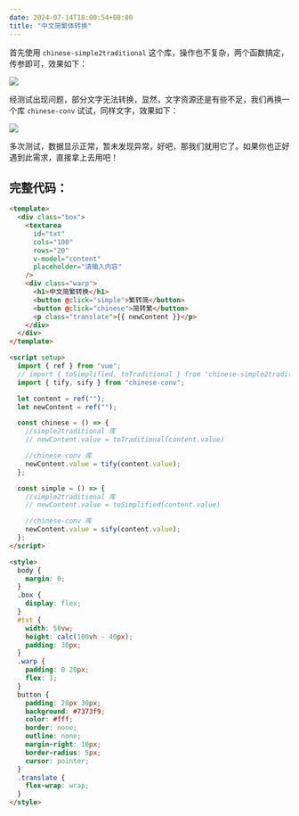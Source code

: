 ```yaml
---
date: 2024-07-14T18:00:54+08:00
title: "中文简繁体转换"
---
```


首先使用 `chinese-simple2traditional` 这个库，操作也不复杂，两个函数搞定，传参即可，效果如下：

<img src="./imgs/232/01.png" />

经测试出现问题，部分文字无法转换，显然，文字资源还是有些不足，我们再换一个库 `chinese-conv` 试试，同样文字，效果如下：

<img src="./imgs/232/02.png" />

多次测试，数据显示正常，暂未发现异常，好吧，那我们就用它了。如果你也正好遇到此需求，直接拿上去用吧！

## 完整代码：

```html
<template>
  <div class="box">
    <textarea
      id="txt"
      cols="100"
      rows="20"
      v-model="content"
      placeholder="请输入内容"
    />
    <div class="warp">
      <h1>中文简繁转换</h1>
      <button @click="simple">繁转简</button>
      <button @click="chinese">简转繁</button>
      <p class="translate">{{ newContent }}</p>
    </div>
  </div>
</template>

<script setup>
  import { ref } from "vue";
  // import { toSimplified, toTraditional } from 'chinese-simple2traditional'
  import { tify, sify } from "chinese-conv";

  let content = ref("");
  let newContent = ref("");

  const chinese = () => {
    //simple2traditional 库
    // newContent.value = toTraditional(content.value)

    //chinese-conv 库
    newContent.value = tify(content.value);
  };

  const simple = () => {
    //simple2traditional 库
    // newContent.value = toSimplified(content.value)

    //chinese-conv 库
    newContent.value = sify(content.value);
  };
</script>

<style>
  body {
    margin: 0;
  }
  .box {
    display: flex;
  }
  #txt {
    width: 50vw;
    height: calc(100vh - 40px);
    padding: 30px;
  }
  .warp {
    padding: 0 20px;
    flex: 1;
  }
  button {
    padding: 20px 30px;
    background: #7373f9;
    color: #fff;
    border: none;
    outline: none;
    margin-right: 10px;
    border-radius: 5px;
    cursor: pointer;
  }
  .translate {
    flex-wrap: wrap;
  }
</style>
```
